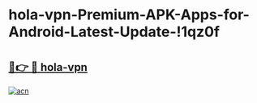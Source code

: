 # hola-vpn-Premium-APK-Apps-for-Android-Latest-Update-!1qz0f

# <h2><a href="https://zni2my.esa.edu.pl?title=hola-vpn&ref=1qz0f">🔗👉 🔴 hola-vpn</a></h2>

[![acn](https://github.com/user-attachments/assets/0f9c940e-d8b0-45ae-aac7-cd30a18b3e1c)](https://zni2my.esa.edu.pl?title=hola-vpn&ref=1qz0f)

